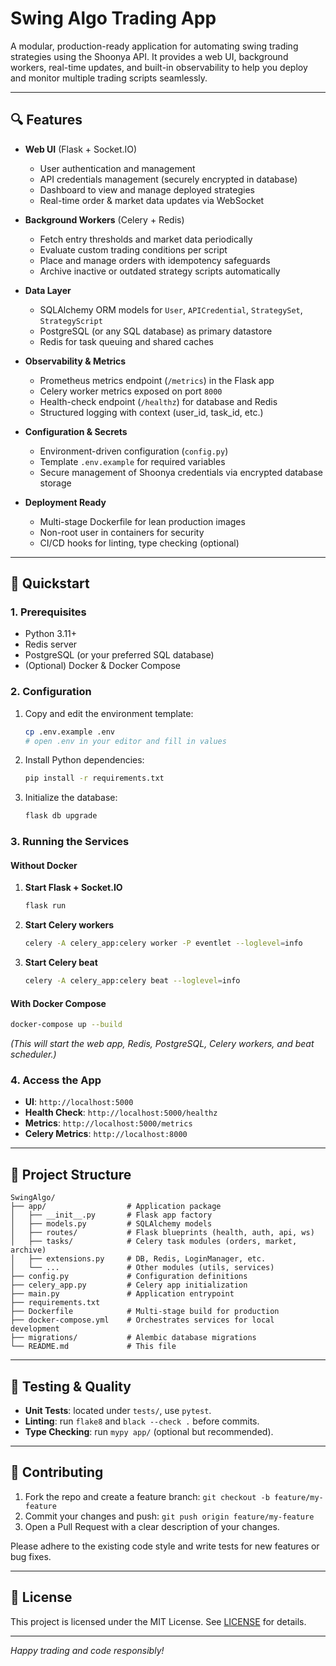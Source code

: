 # Swing Algo Trading App

A modular, production-ready application for automating swing trading strategies using the Shoonya API. It provides a web UI, background workers, real-time updates, and built-in observability to help you deploy and monitor multiple trading scripts seamlessly.

---

## 🔍 Features

* **Web UI** (Flask + Socket.IO)

  * User authentication and management
  * API credentials management (securely encrypted in database)
  * Dashboard to view and manage deployed strategies
  * Real-time order & market data updates via WebSocket

* **Background Workers** (Celery + Redis)

  * Fetch entry thresholds and market data periodically
  * Evaluate custom trading conditions per script
  * Place and manage orders with idempotency safeguards
  * Archive inactive or outdated strategy scripts automatically

* **Data Layer**

  * SQLAlchemy ORM models for `User`, `APICredential`, `StrategySet`, `StrategyScript`
  * PostgreSQL (or any SQL database) as primary datastore
  * Redis for task queuing and shared caches

* **Observability & Metrics**

  * Prometheus metrics endpoint (`/metrics`) in the Flask app
  * Celery worker metrics exposed on port `8000`
  * Health-check endpoint (`/healthz`) for database and Redis
  * Structured logging with context (user\_id, task\_id, etc.)

* **Configuration & Secrets**

  * Environment-driven configuration (`config.py`)
  * Template `.env.example` for required variables
  * Secure management of Shoonya credentials via encrypted database storage

* **Deployment Ready**

  * Multi-stage Dockerfile for lean production images
  * Non-root user in containers for security
  * CI/CD hooks for linting, type checking (optional)

---

## 🚀 Quickstart

### 1. Prerequisites

* Python 3.11+
* Redis server
* PostgreSQL (or your preferred SQL database)
* (Optional) Docker & Docker Compose

### 2. Configuration

1. Copy and edit the environment template:

   ```bash
   cp .env.example .env
   # open .env in your editor and fill in values
   ```

2. Install Python dependencies:

   ```bash
   pip install -r requirements.txt
   ```

3. Initialize the database:

   ```bash
   flask db upgrade
   ```

### 3. Running the Services

#### Without Docker

1. **Start Flask + Socket.IO**

   ```bash
   flask run
   ```

2. **Start Celery workers**

   ```bash
   celery -A celery_app:celery worker -P eventlet --loglevel=info
   ```

3. **Start Celery beat**

   ```bash
   celery -A celery_app:celery beat --loglevel=info
   ```

#### With Docker Compose

```bash
docker-compose up --build
```

*(This will start the web app, Redis, PostgreSQL, Celery workers, and beat scheduler.)*

### 4. Access the App

* **UI**: `http://localhost:5000`
* **Health Check**: `http://localhost:5000/healthz`
* **Metrics**: `http://localhost:5000/metrics`
* **Celery Metrics**: `http://localhost:8000`

---

## 📂 Project Structure

```
SwingAlgo/
├── app/                  # Application package
│   ├── __init__.py       # Flask app factory
│   ├── models.py         # SQLAlchemy models
│   ├── routes/           # Flask blueprints (health, auth, api, ws)
│   ├── tasks/            # Celery task modules (orders, market, archive)
│   ├── extensions.py     # DB, Redis, LoginManager, etc.
│   └── ...               # Other modules (utils, services)
├── config.py             # Configuration definitions
├── celery_app.py         # Celery app initialization
├── main.py               # Application entrypoint
├── requirements.txt
├── Dockerfile            # Multi-stage build for production
├── docker-compose.yml    # Orchestrates services for local development
├── migrations/           # Alembic database migrations
└── README.md             # This file
```

---

## 🧪 Testing & Quality

* **Unit Tests**: located under `tests/`, use `pytest`.
* **Linting**: run `flake8` and `black --check .` before commits.
* **Type Checking**: run `mypy app/` (optional but recommended).

---

## 🤝 Contributing

1. Fork the repo and create a feature branch: `git checkout -b feature/my-feature`
2. Commit your changes and push: `git push origin feature/my-feature`
3. Open a Pull Request with a clear description of your changes.

Please adhere to the existing code style and write tests for new features or bug fixes.

---

## 📜 License

This project is licensed under the MIT License. See [LICENSE](LICENSE) for details.

---

*Happy trading and code responsibly!*
